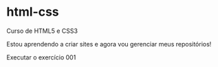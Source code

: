 # html-css
 Curso de HTML5 e CSS3

 Estou aprendendo a criar sites e agora vou gerenciar meus repositórios!

<a heref="https://hatakeyamaa.github.io/html-css/exercicios/ex001/index.html"> Executar o exercício 001